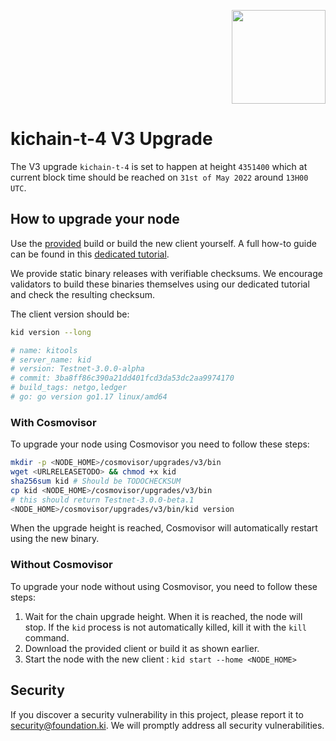 <p align="right">
    <img width=150px src="https://wallet-testnet.blockchain.ki/static/img/icons/ki-chain.png" />
</p>

# kichain-t-4 V3 Upgrade

The V3 upgrade `kichain-t-4` is set to happen at height `4351400` which at current block time should be reached on `31st of May 2022` around `13H00 UTC`.

## How to upgrade your node

Use the [provided](https://github.com/KiFoundation/ki-networks/tree/added-v3-upgrade-tutorial/Testnet/kichain-t-4) build or build the new client yourself. A full how-to guide can be found in this [dedicated tutorial](https://github.com/KiFoundation/ki-tools#readme).

We provide static binary releases with verifiable checksums. We encourage validators to build these binaries themselves using our dedicated tutorial and check the resulting checksum.

The client version should be:
```bash
kid version --long

# name: kitools
# server_name: kid
# version: Testnet-3.0.0-alpha
# commit: 3ba8ff86c390a21dd401fcd3da53dc2aa9974170
# build_tags: netgo,ledger
# go: go version go1.17 linux/amd64
```

### With Cosmovisor
To upgrade your node using Cosmovisor you need to follow these steps:

```bash
mkdir -p <NODE_HOME>/cosmovisor/upgrades/v3/bin
wget <URLRELEASETODO> && chmod +x kid
sha256sum kid # Should be TODOCHECKSUM
cp kid <NODE_HOME>/cosmovisor/upgrades/v3/bin
# this should return Testnet-3.0.0-beta.1
<NODE_HOME>/cosmovisor/upgrades/v3/bin/kid version
```

When the upgrade height is reached, Cosmovisor will automatically restart using the new binary.

### Without Cosmovisor
To upgrade your node without using Cosmovisor,  you need to follow these steps:
1. Wait for the chain upgrade height. When it is reached, the node will stop. If the `kid` process is not automatically killed, kill it with the `kill` command.
2. Download the provided client or build it as shown earlier.
3. Start the node with the new client : `kid start --home <NODE_HOME>`

## Security

If you discover a security vulnerability in this project, please report it to security@foundation.ki. We will promptly address all security vulnerabilities.

